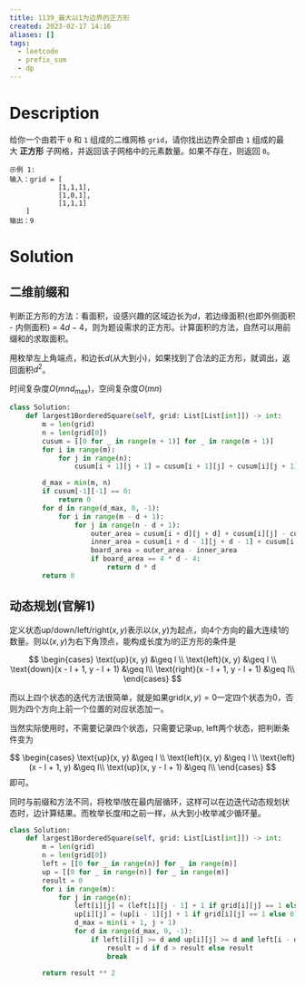 ```yaml
---
title: 1139_最大以1为边界的正方形
created: 2023-02-17 14:16
aliases: []
tags:
  - leetcode 
  - prefix_sum 
  - dp 
---
```


# Description

给你一个由若干 `0` 和 `1` 组成的二维网格 `grid`，请你找出边界全部由 `1` 组成的最大 **正方形** 子网格，并返回该子网格中的元素数量。如果不存在，则返回 `0`。

```
示例 1:
输入：grid = [
			[1,1,1],
			[1,0,1],
			[1,1,1]
	]
输出：9
```


# Solution

## 二维前缀和

判断正方形的方法：看面积，设感兴趣的区域边长为$d$，若边缘面积(也即外侧面积 - 内侧面积) = $4 d - 4$，则为题设需求的正方形。计算面积的方法，自然可以用前缀和的求取面积。

用枚举左上角端点，和边长$d$(从大到小)，如果找到了合法的正方形，就调出，返回面积$d^2$。

时间复杂度$O(mn d_{\max})$，空间复杂度$O(mn)$


```python
class Solution:
    def largest1BorderedSquare(self, grid: List[List[int]]) -> int:
        m = len(grid)
        n = len(grid[0])
        cusum = [[0 for _ in range(n + 1)] for _ in range(m + 1)]
        for i in range(m):
            for j in range(n):
                cusum[i + 1][j + 1] = cusum[i + 1][j] + cusum[i][j + 1] - cusum[i][j] + grid[i][j]

        d_max = min(m, n)
        if cusum[-1][-1] == 0:
            return 0
        for d in range(d_max, 0, -1):
            for i in range(m - d + 1):
                for j in range(n - d + 1):
                    outer_area = cusum[i + d][j + d] + cusum[i][j] - cusum[i][j + d] - cusum[i + d][j]
                    inner_area = cusum[i + d - 1][j + d - 1] + cusum[i + 1][j + 1] - cusum[i + 1][j + d - 1] - cusum[i + d - 1][j + 1]
                    board_area = outer_area - inner_area
                    if board_area == 4 * d - 4:
                        return d * d
        return 0
```

## 动态规划(官解1)

定义状态$\text{up/down/left/right}(x, y)$表示以$(x, y)$为起点，向4个方向的最大连续1的数量。则以$(x,y)$为右下角顶点，能构成长度为$l$的正方形的条件是

$$
\begin{cases}
\text{up}(x, y) &\geq l  \\
\text{left}(x, y) &\geq l \\
\text{down}(x - l + 1, y - l + 1) &\geq l\\
\text{right}(x - l + 1, y - l + 1) &\geq l\\
\end{cases}
$$

而以上四个状态的迭代方法很简单，就是如果$\text{grid}(x, y) = 0$一定四个状态为0，否则为四个方向上前一个位置的对应状态加一。

当然实际使用时，不需要记录四个状态，只需要记录$\text{up, left}$两个状态，把判断条件变为

$$
\begin{cases}
\text{up}(x, y) &\geq l  \\
\text{left}(x, y) &\geq l \\
\text{left}(x - l + 1, y) &\geq l\\
\text{up}(x, y - l + 1) &\geq l\\
\end{cases}
$$
即可。

同时与前缀和方法不同，将枚举$l$放在最内层循环，这样可以在边迭代动态规划状态时，边计算结果。而枚举长度$l$和之前一样，从大到小枚举减少循环量。

```python
class Solution:
    def largest1BorderedSquare(self, grid: List[List[int]]) -> int:
        m = len(grid)
        n = len(grid[0])
        left = [[0 for _ in range(n)] for _ in range(m)]
        up = [[0 for _ in range(n)] for _ in range(m)]
        result = 0
        for i in range(m):
            for j in range(n):
                left[i][j] = (left[i][j - 1] + 1 if grid[i][j] == 1 else 0) if j > 0 else grid[i][j]
                up[i][j] = (up[i - 1][j] + 1 if grid[i][j] == 1 else 0) if i > 0 else grid[i][j]
                d_max = min(i + 1, j + 1)
                for d in range(d_max, 0, -1):
                    if left[i][j] >= d and up[i][j] >= d and left[i - d + 1][j] >= d and up[i][j - d + 1] >= d:
                        result = d if d > result else result
                        break

        return result ** 2
```
